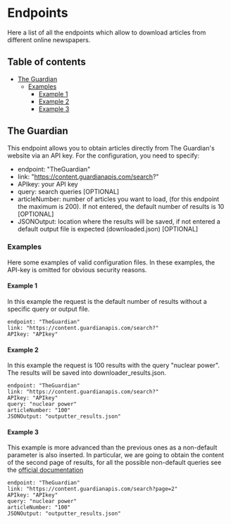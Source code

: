 # Endpoints
Here a list of all the endpoints which allow to download articles from different online newspapers.

## Table of contents
- [The Guardian](#The_Guardian)
    - [Examples](#Examples)
        - [Example 1](#Example_1)
        - [Example 2](#Example_2)
        - [Example 3](#Example_3)

## The Guardian
This endpoint allows you to obtain articles directly from The Guardian's website via an API key. For the configuration, you need to specify:

- endpoint: "TheGuardian"
- link: "https://content.guardianapis.com/search?"
- APIkey: your API key
- query: search queries [OPTIONAL]
- articleNumber: number of articles you want to load, (for this endpoint the maximum is 200). If not entered, the default number of results is 10 [OPTIONAL]
- JSONOutput: location where the results will be saved, if not entered a default output file is expected (downloaded.json) [OPTIONAL]

### Examples
Here some examples of valid configuration files. In these examples, the API-key is omitted for obvious security reasons.

#### Example 1
In this example the request is the default number of results without a specific query or output file.

    endpoint: "TheGuardian"
    link: "https://content.guardianapis.com/search?"
    APIkey: "APIkey"

#### Example 2
In this example the request is 100 results with the query "nuclear power". The results will be saved into downloader_results.json.

    endpoint: "TheGuardian"
    link: "https://content.guardianapis.com/search?"
    APIkey: "APIkey"
    query: "nuclear power"
    articleNumber: "100"
    JSONOutput: "outputter_results.json"

#### Example 3
This example is more advanced than the previous ones as a non-default parameter is also inserted. In particular, we are going to obtain the content of the second page of results, for all the possible non-default queries see the [official documentation](https://open-platform.theguardian.com/documentation/)

    endpoint: "TheGuardian"
    link: "https://content.guardianapis.com/search?page=2"
    APIkey: "APIkey"
    query: "nuclear power"
    articleNumber: "100"
    JSONOutput: "outputter_results.json"
